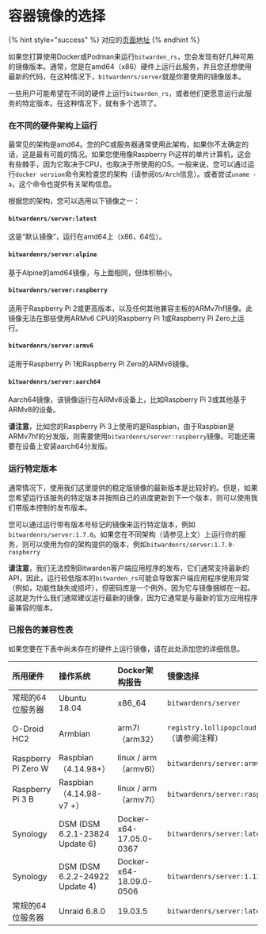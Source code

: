 # 容器镜像的选择

{% hint style="success" %}
对应的[页面地址](https://github.com/dani-garcia/bitwarden_rs/wiki/Which-container-image-to-use)
{% endhint %}

如果您打算使用Docker或Podman来运行`bitwarden_rs`，您会发现有好几种可用的镜像版本。通常，您是在amd64（x86）硬件上运行此服务，并且您还想使用最新的代码，在这种情况下，`bitwardenrs/server`就是你要使用的镜像版本。

一些用户可能希望在不同的硬件上运行`bitwarden_rs`，或者他们更愿意运行此服务的特定版本。在这种情况下，就有多个选项了。

### 在不同的硬件架构上运行

最常见的架构是amd64。您的PC或服务器通常使用此架构，如果你不太确定的话，这是最有可能的情况。如果您使用像Raspberry Pi这样的单片计算机，这会有些棘手，因为它取决于CPU，也取决于所使用的OS。一般来说，您可以通过运行`docker version`命令来检查您的架构（请参阅`OS/Arch`信息）。或者尝试`uname -a`，这个命令也提供有关架构信息。

根据您的架构，您可以选用以下镜像之一：

#### `bitwardenrs/server:latest`

这是“默认镜像”，运行在amd64上（x86，64位）。

#### `bitwardenrs/server:alpine`

基于Alpine的amd64镜像，与上面相同，但体积稍小。

#### `bitwardenrs/server:raspberry`

适用于Raspberry Pi 2或更高版本，以及任何其他兼容主板的ARMv7hf镜像。此镜像无法在那些使用ARMv6 CPU的Raspberry Pi 1或Raspberry Pi Zero上运行。

#### `bitwardenrs/server:armv6`

适用于Raspberry Pi 1和Raspberry Pi Zero的ARMv6镜像。

#### `bitwardenrs/server:aarch64`

Aarch64镜像，该镜像运行在ARMv8设备上，比如Raspberry Pi 3或其他基于ARMv8的设备。

**请注意**，比如您的Raspberry Pi 3上使用的是Raspbian，由于Raspbian是ARMv7hf的分发版，则需要使用`bitwardenrs/server:raspberry`镜像。可能还需要在设备上安装aarch64分发版。

### 运行特定版本

通常情况下，使用我们这里提供的稳定版镜像的最新版本是比较好的。但是，如果您希望运行该服务的特定版本并按照自己的进度更新到下一个版本，则可以使用我们带版本控制的发布版本。

您可以通过运行带有版本号标记的镜像来运行特定版本，例如`bitwardenrs/server:1.7.0`。如果您在不同架构（请参见上文）上运行你的服务，则可以使用为你的架构提供的版本，例如`bitwardenrs/server:1.7.0-raspberry`

**请注意**，我们无法控制Bitwarden客户端应用程序的发布，它们通常支持最新的API，因此，运行较低版本的`bitwarden_rs`可能会导致客户端应用程序使用异常（例如，功能性缺失或损坏），但密码库是一个例外，因为它与镜像捆绑在一起。这就是为什么我们通常建议运行最新的镜像，因为它通常是与最新的官方应用程序最兼容的版本。

### 已报告的兼容性表

如果您要在下表中尚未存在的硬件上运行镜像，请在此处添加您的详细信息。

| 所用硬件 | 操作系统 | Docker架构报告 | 镜像选择 | 状态 | 注释 |
| :--- | :--- | :--- | :--- | :--- | :--- |
| 常规的64位服务器 | Ubuntu 18.04 | x86\_64 | `bitwardenrs/server` | OK |  |
| O-Droid HC2 | Armbian | arm7l（arm32） | `registry.lollipopcloud.solutions/arm32v7/bitwarden` （请参阅注释） | OK | 从上游来源建立的非官方镜像; `bitwardenrs/server:raspberry`是官方的等效镜像 |
| Raspberry Pi Zero W | Raspbian（4.14.98+） | linux / arm（armv6l） | `bitwardenrs/server:armv6` | OK |  |
| Raspberry Pi 3 B | Raspbian（4.14.98-v7 +） | linux / arm（armv7l） | `bitwardenrs/server:raspberry` | OK |  |
| Synology | DSM \(DSM 6.2.1-23824 Update 6\) | Docker-x64-17.05.0-0367 | `bitwardenrs/server:latest` | OK |  |
| Synology | DSM \(DSM 6.2.2-24922 Update 4\) | Docker-x64-18.09.0-0506 | `bitwardenrs/server:1.13.0-alpine` | OK |  |
| 常规的64位服务器 | Unraid 6.8.0 | 19.03.5 | `bitwardenrs/server:latest` | OK |  |

